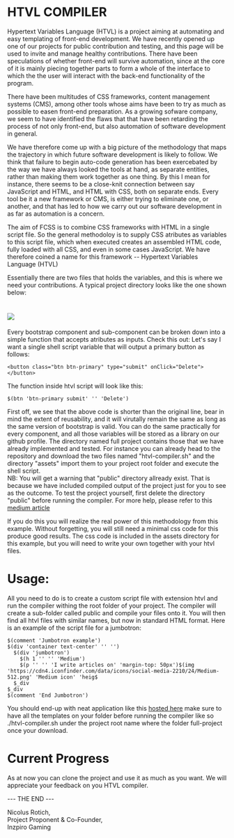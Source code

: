 # HTVL COMPILER 
Hypertext Variables Language (HTVL) is a project aiming at automating and easy templating of front-end development. We have recently opened up one of our projects for public  contribution and testing, and this page will be used to invite and manage healthy contributions. There have been speculations of whether  front-end will survive automation, since at the core of it is mainly piecing together parts to form a whole of the interface  to which the the user will interact with the back-end functionality of the program.

There have been multitudes of CSS frameworks, content management systems (CMS), among other tools whose aims have been to try  as much as possible to easen front-end preparation. As a growing sofware company, we seem to have identified the flaws that  that have been retarding the process of not only front-end, but also automation of software development in general. 

We have therefore come up with a big picture of the methodology that maps the trajectory in which future software development is likely to follow. We think that failure to begin auto-code generation has been exercebated by the way we have always looked the tools at hand, as separate entities, rather than making them work together as one thing. By this I mean for instance, there seems to be a close-knit connection between say JavaScript and HTML, and HTML with CSS, both on separate ends. Every tool be it a new framework or CMS, is either trying to eliminate one, or another, and that has led to how we carry out our software development in as far as automation is a concern.  

The aim of FCSS is to combine CSS frameworks with HTML in a single script file. So the general methodoloy is to supply CSS atributes as variables to this script file, which when executed creates an assembled HTML code, fully loaded with all CSS, and even in some cases JavaScript. We have therefore coined a name for this framework -- Hypertext Variables Language (HTVL)

Essentially there are two files that holds the variables, and this is where we need your contributions. A typical project directory looks like the one shown below:
# ![](https://imgur.com/a/pwFtxru)

Every bootstrap component and sub-component can be broken down into a simple function that accepts atributes as inputs. 
Check this out: Let's say I want a single shell script variable that will output a primary button as follows:

```
<button class="btn btn-primary" type="submit" onClick="Delete"></button>
```

The function inside htvl script will look like this:

```
$(btn 'btn-primary submit' '' 'Delete')
```
First off, we see that the above code is shorter than the original line, bear in mind the extent of reusability, and it will virutally remain the same as long as the same version of bootstrap is valid. You can do the same practically for every component, and all those variables will be stored as a library on our github profile. The directory named full project contains those that we have already implemented and tested. For instance you can already head to the repository and download the two files named "htvl-compiler.sh" and the directory "assets" import them to your project root folder and execute the shell script.  
NB: You will get a warning that "public" directory allready exist. That is because we have included compiled output of the project just for you to see as the outcome. To test the project yourself, first delete the directory "public" before running the compiler. For more help, please refer to this [medium article](https://medium.com/) 

If you do this you will realize the real power of this methodology from this example. Without forgetting, you will still need a minimal css code for this produce good results. The css code is included in the assets directory for this example, but you will need to write your own together with your htvl files. 
# Usage:
All you need to do is to create a custom script file with extension htvl and run the compiler withing the root folder of your project. The compiler will create a sub-folder called public and compile your files onto it. You will then find all htvl files with similar names, but now in standard HTML format. Here is an example of the script file for a jumbotron:

```
$(comment 'Jumbotron example')
$(div 'container text-center' '' '')
  $(div 'jumbotron')
    $(h 1 '' '' 'Medium')
    $(p '' '' 'I write articles on' 'margin-top: 50px')$(img 'https://cdn4.iconfinder.com/data/icons/social-media-2210/24/Medium-512.png' 'Medium icon' 'heig$
  $_div
$_div
$(comment 'End Jumbotron')

```
You should end-up with neat application like this [hosted here](http://bootstrap-htvl.surge.sh/jumbotron.html) make sure to have all the templates on your folder before running the compiler like so ./htvl-compiler.sh under the project root name where the folder full-project once your download.

# Current Progress  
As at now you can clone the project and use it as much as you want. We will appreciate your feedback on you HTVL compiler.  

--- THE END ---


Nicolus Rotich,  
Project Proponent & Co-Founder,  
Inzpiro Gaming  

